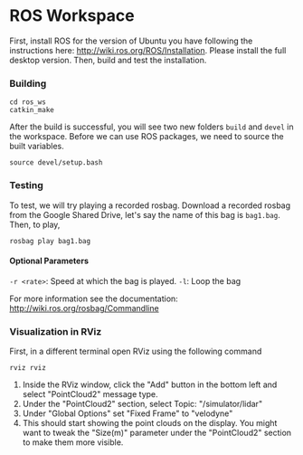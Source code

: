 # ROS Workspace

First, install ROS for the version of Ubuntu you have following the instructions here: http://wiki.ros.org/ROS/Installation. Please install the full desktop version. Then, build and test the installation.

### Building
```
cd ros_ws
catkin_make
```

After the build is successful, you will see two new folders `build` and `devel` in the workspace. Before we can use ROS packages, we need to source the built variables.

```
source devel/setup.bash
```

### Testing
To test, we will try playing a recorded rosbag. Download a recorded rosbag from the Google Shared Drive, let's say the name of this bag is `bag1.bag`. Then, to play,

```
rosbag play bag1.bag
```
#### Optional Parameters
`-r <rate>`: Speed at which the bag is played.
`-l`: Loop the bag

For more information see the documentation: http://wiki.ros.org/rosbag/Commandline

### Visualization in RViz
First, in a different terminal open RViz using the following command
```
rviz rviz
```

1. Inside the RViz window, click the "Add" button in the bottom left and select "PointCloud2" message type. 
2. Under the "PointCloud2" section, select Topic: "/simulator/lidar"
3. Under "Global Options" set "Fixed Frame" to "velodyne"
4. This should start showing the point clouds on the display. You might want to tweak the "Size(m)" parameter under the "PointCloud2" section to make them more visible. 
